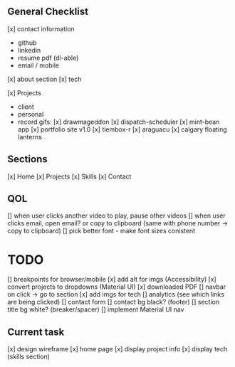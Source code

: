 ## General Checklist

[x] contact information

- github
- linkedin
- resume pdf (dl-able)
- email / mobile

[x] about section
[x] tech

[x] Projects

- client
- personal
- record gifs:
  [x] drawmageddon
  [x] dispatch-scheduler
  [x] mint-bean app
  [x] portfolio site v1.0
  [x] tiembox-r
  [x] araguacu
  [x] calgary floating lanterns

## Sections

[x] Home
[x] Projects
[x] Skills
[x] Contact

## QOL

[] when user clicks another video to play, pause other videos
[] when user clicks email, open email? or copy to clipboard (same with phone number -> copy to clipboard)
[] pick better font - make font sizes conistent

# TODO

[] breakpoints for browser/mobile
[x] add alt for imgs (Accessibility)
[x] convert projects to dropdowns (Material UI)
[x] downloaded PDF
[] navbar on click -> go to section
[x] add imgs for tech
[] analytics (see which links are being clicked)
[] contact form
[] contact bg black? (footer)
[] section title bg white? (breaker/spacer)
[] implement Material UI nav

## Current task

[x] design wireframe
[x] home page
[x] display project info
[x] display tech (skills section)
